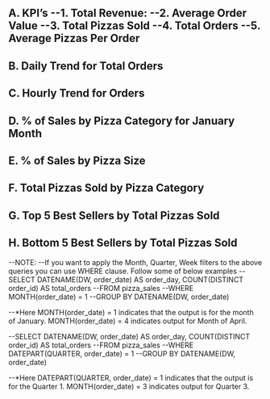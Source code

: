 A. KPI’s
--1. Total Revenue:
--2. Average Order Value
--3. Total Pizzas Sold
--4. Total Orders
--5. Average Pizzas Per Order
--------------------------------------------------------------------------------------------------------------------
B. Daily Trend for Total Orders
--------------------------------------------------------------------------------------------------------------------
C. Hourly Trend for Orders
--------------------------------------------------------------------------------------------------------------------
D. % of Sales by Pizza Category for January Month
--------------------------------------------------------------------------------------------------------------------
E. % of Sales by Pizza Size
--------------------------------------------------------------------------------------------------------------------
F. Total Pizzas Sold by Pizza Category
--------------------------------------------------------------------------------------------------------------------
G. Top 5 Best Sellers by Total Pizzas Sold
--------------------------------------------------------------------------------------------------------------------
H. Bottom 5 Best Sellers by Total Pizzas Sold
---------------------------------------------------------------------------------------------------------------------
--NOTE:
--If you want to apply the Month, Quarter, Week filters to the above queries you can use WHERE clause. Follow some of below examples
--SELECT DATENAME(DW, order_date) AS order_day, COUNT(DISTINCT order_id) AS total_orders 
--FROM pizza_sales
--WHERE MONTH(order_date) = 1
--GROUP BY DATENAME(DW, order_date)

--*Here MONTH(order_date) = 1 indicates that the output is for the month of January. MONTH(order_date) = 4 indicates output for Month of April.

--SELECT DATENAME(DW, order_date) AS order_day, COUNT(DISTINCT order_id) AS total_orders 
--FROM pizza_sales
--WHERE DATEPART(QUARTER, order_date) = 1
--GROUP BY DATENAME(DW, order_date)

--*Here DATEPART(QUARTER, order_date) = 1 indicates that the output is for the Quarter 1. MONTH(order_date) = 3 indicates output for Quarter 3.
